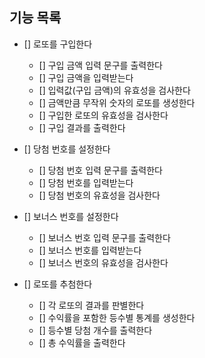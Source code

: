 ## 기능 목록

- [] 로또를 구입한다

  - [] 구입 금액 입력 문구를 출력한다
  - [] 구입 금액을 입력받는다
  - [] 입력값(구입 금액)의 유효성을 검사한다
  - [] 금액만큼 무작위 숫자의 로또를 생성한다
  - [] 구입한 로또의 유효성을 검사한다
  - [] 구입 결과를 출력한다

- [] 당첨 번호를 설정한다

  - [] 당첨 번호 입력 문구를 출력한다
  - [] 당첨 번호를 입력받는다
  - [] 당첨 번호의 유효성을 검사한다

- [] 보너스 번호를 설정한다

  - [] 보너스 번호 입력 문구를 출력한다
  - [] 보너스 번호를 입력받는다
  - [] 보너스 번호의 유효성을 검사한다

- [] 로또를 추첨한다

  - [] 각 로또의 결과를 판별한다
  - [] 수익률을 포함한 등수별 통계를 생성한다
  - [] 등수별 당첨 개수를 출력한다
  - [] 총 수익률을 출력한다
